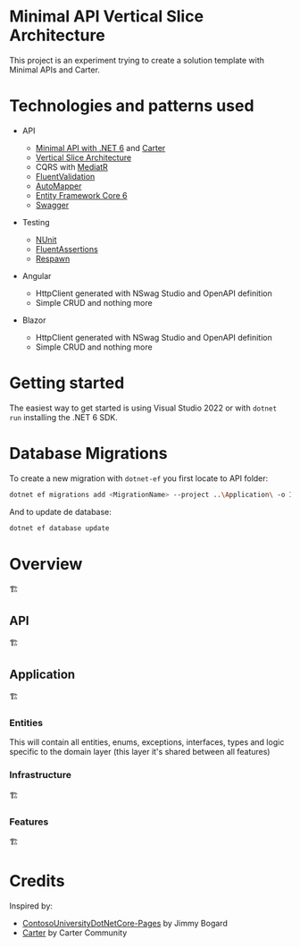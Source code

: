 ﻿# Minimal API Vertical Slice Architecture

This project is an experiment trying to create a solution template with Minimal APIs and Carter.

# Technologies and patterns used

- API
  - [Minimal API with .NET 6](https://docs.microsoft.com/en-us/aspnet/core/?view=aspnetcore-6.0) and [Carter](https://github.com/CarterCommunity/Carter)
  - [Vertical Slice Architecture](https://jimmybogard.com/vertical-slice-architecture/)
  - CQRS with [MediatR](https://github.com/jbogard/MediatR)
  - [FluentValidation](https://fluentvalidation.net/)
  - [AutoMapper](https://automapper.org/)
  - [Entity Framework Core 6](https://docs.microsoft.com/en-us/ef/core/)
  - [Swagger](https://github.com/domaindrivendev/Swashbuckle.AspNetCore)

- Testing
  - [NUnit](https://nunit.org/)
  - [FluentAssertions](https://fluentassertions.com/)
  - [Respawn](https://github.com/jbogard/Respawn)

- Angular
  - HttpClient generated with NSwag Studio and OpenAPI definition
  - Simple CRUD and nothing more

- Blazor
  - HttpClient generated with NSwag Studio and OpenAPI definition
  - Simple CRUD and nothing more	


# Getting started

The easiest way to get started is using Visual Studio 2022 or with `dotnet run` installing the .NET 6 SDK.

# Database Migrations

To create a new migration with `dotnet-ef` you first locate to API folder:
```bash
dotnet ef migrations add <MigrationName> --project ..\Application\ -o Infrastructure\Persistence\Migrations
```


And to update de database:
```bash
dotnet ef database update
```


# Overview

🏗️

## API

🏗️

## Application 

🏗️

### Entities

This will contain all entities, enums, exceptions, interfaces, types and logic specific to the domain layer (this layer it's shared between all features)

### Infrastructure

🏗️

### Features

🏗️

# Credits

Inspired by:

- [ContosoUniversityDotNetCore-Pages](https://github.com/jbogard/ContosoUniversityDotNetCore-Pages) by Jimmy Bogard
- [Carter](https://github.com/CarterCommunity/Carter) by Carter Community
